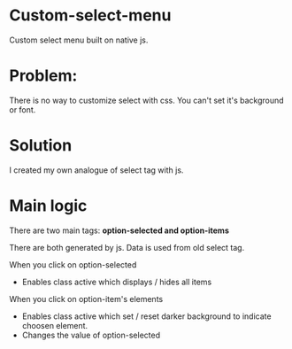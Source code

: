 # Custom-select-menu
Custom select menu built on native js.

# Problem:

There is no way to customize select with css. You can't set it's background or font.

# Solution

I created my own analogue of select tag with js.


# Main logic

There are two main tags: <b>option-selected and option-items </b> 

There are both generated by js. Data is used from old select tag.

When you click on option-selected 

* Enables class active which displays / hides all items

When you click on option-item's elements 

* Enables class active which set / reset darker background to indicate choosen element.
* Changes the value of option-selected






